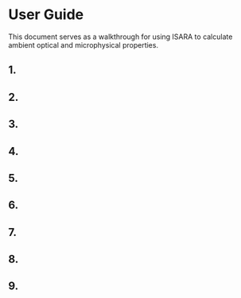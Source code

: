 # User Guide

This document serves as a walkthrough for using ISARA to calculate ambient optical and microphysical properties.

## 1.

## 2. 

## 3.

## 4. 

## 5.

## 6. 

## 7. 

## 8.

## 9.
